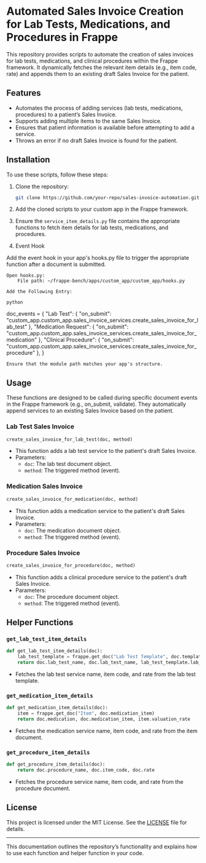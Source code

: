 # Automated Sales Invoice Creation for Lab Tests, Medications, and Procedures in Frappe

This repository provides scripts to automate the creation of sales invoices for lab tests, medications, and clinical procedures within the Frappe framework. It dynamically fetches the relevant item details (e.g., item code, rate) and appends them to an existing draft Sales Invoice for the patient.

## Features

- Automates the process of adding services (lab tests, medications, procedures) to a patient’s Sales Invoice.
- Supports adding multiple items to the same Sales Invoice.
- Ensures that patient information is available before attempting to add a service.
- Throws an error if no draft Sales Invoice is found for the patient.

## Installation

To use these scripts, follow these steps:

1. Clone the repository:
   ```bash
   git clone https://github.com/your-repo/sales-invoice-automation.git
   ```

2. Add the cloned scripts to your custom app in the Frappe framework.

3. Ensure the `service_item_details.py` file contains the appropriate functions to fetch item details for lab tests, medications, and procedures.

4. Event Hook

Add the event hook in your app's hooks.py file to trigger the appropriate function after a document is submitted.

    Open hooks.py:
        File path: ~/frappe-bench/apps/custom_app/custom_app/hooks.py

    Add the Following Entry:

    python

doc_events = {
   "Lab Test": {
        "on_submit": "custom_app.custom_app.sales_invoice_services.create_sales_invoice_for_lab_test"
        },
    "Medication Request": {
        "on_submit": "custom_app.custom_app.sales_invoice_services.create_sales_invoice_for_medication"
        },
    "Clinical Procedure": {
        "on_submit": "custom_app.custom_app.sales_invoice_services.create_sales_invoice_for_procedure"
        },
}

    Ensure that the module path matches your app's structure.
## Usage

These functions are designed to be called during specific document events in the Frappe framework (e.g., on_submit, validate). They automatically append services to an existing Sales Invoice based on the patient.

### Lab Test Sales Invoice

```python
create_sales_invoice_for_lab_test(doc, method)
```

- This function adds a lab test service to the patient's draft Sales Invoice.
- Parameters: 
  - `doc`: The lab test document object.
  - `method`: The triggered method (event).

### Medication Sales Invoice

```python
create_sales_invoice_for_medication(doc, method)
```

- This function adds a medication service to the patient's draft Sales Invoice.
- Parameters: 
  - `doc`: The medication document object.
  - `method`: The triggered method (event).

### Procedure Sales Invoice

```python
create_sales_invoice_for_procedure(doc, method)
```

- This function adds a clinical procedure service to the patient's draft Sales Invoice.
- Parameters: 
  - `doc`: The procedure document object.
  - `method`: The triggered method (event).

## Helper Functions

### `get_lab_test_item_details`

```python
def get_lab_test_item_details(doc):
    lab_test_template = frappe.get_doc("Lab Test Template", doc.template)
    return doc.lab_test_name, doc.lab_test_name, lab_test_template.lab_test_rate
```

- Fetches the lab test service name, item code, and rate from the lab test template.

### `get_medication_item_details`

```python
def get_medication_item_details(doc):
    item = frappe.get_doc("Item", doc.medication_item)
    return doc.medication, doc.medication_item, item.valuation_rate
```

- Fetches the medication service name, item code, and rate from the item document.

### `get_procedure_item_details`

```python
def get_procedure_item_details(doc):
    return doc.procedure_name, doc.item_code, doc.rate
```

- Fetches the procedure service name, item code, and rate from the procedure document.

## License

This project is licensed under the MIT License. See the [LICENSE](LICENSE) file for details.

---

This documentation outlines the repository’s functionality and explains how to use each function and helper function in your code.
